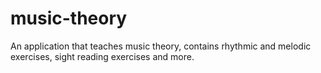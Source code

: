 # music-theory
An application that teaches music theory, contains rhythmic and melodic exercises, sight reading exercises and more.
